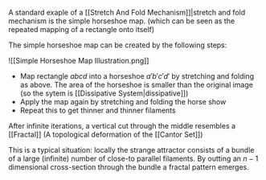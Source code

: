 A standard exaple of a [[Stretch And Fold Mechanism]]|stretch and fold mechanism is the simple horseshoe map.  (which can be seen as the repeated mapping of a rectangle onto itself)

The simple horseshoe map can be created by the following steps:

![[Simple Horseshoe Map Illustration.png]]

* Map rectangle $abcd$ into a horseshoe $a'b'c'd'$ by stretching and folding as above. The area of the horseshoe is smaller than the original image (so the sytem is [[Dissipative System|dissipative]])
* Apply the map again by stretching and folding the horse show
* Repeat this to get thinner and thinner filaments


After infinite iterations, a vertical cut through the middle resembles a [[Fractal]] (A topological deformation of the [[Cantor Set]])

This is a typical situation: locally the strange attractor consists of a bundle of a large (infinite) number of close-to parallel filaments. By outting an $n-1$ dimensional cross-section through the bundle a fractal pattern emerges.  